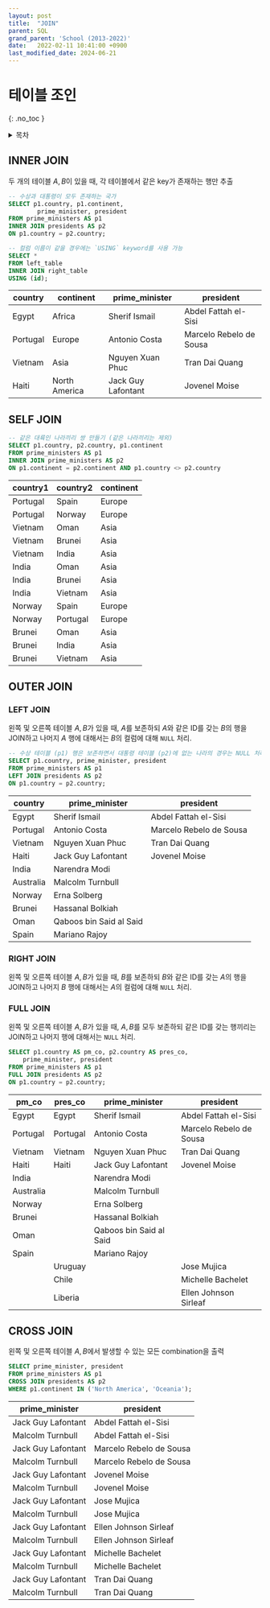 ```yaml
---
layout: post
title:  "JOIN"
parent: SQL
grand_parent: 'School (2013-2022)'
date:   2022-02-11 10:41:00 +0900
last_modified_date: 2024-06-21
---
```

# 테이블 조인
{: .no_toc }

<details markdown="block">
  <summary>
    목차
  </summary>
  {: .text-delta }
1. TOC
{:toc}
</details>

## INNER JOIN

두 개의 테이블 $A, B$이 있을 때, 각 테이블에서 같은 key가 존재하는 행만 추출

```sql
-- 수상과 대통령이 모두 존재하는 국가
SELECT p1.country, p1.continent, 
        prime_minister, president
FROM prime_ministers AS p1
INNER JOIN presidents AS p2
ON p1.country = p2.country;

-- 컬럼 이름이 같을 경우에는 `USING` keyword를 사용 가능
SELECT *
FROM left_table
INNER JOIN right_table
USING (id);
```

| country   | continent| prime_minister     | president|
|---|---|---|---|
| Egypt| Africa| Sherif Ismail| Abdel Fattah el-Sisi|
| Portugal| Europe| Antonio Costa| Marcelo Rebelo de Sousa |
| Vietnam| Asia| Nguyen Xuan Phuc| Tran Dai Quang|
| Haiti| North America | Jack Guy Lafontant | Jovenel Moise|

## SELF JOIN

```sql
-- 같은 대륙인 나라끼리 쌍 만들기 (같은 나라끼리는 제외)
SELECT p1.country, p2.country, p1.continent
FROM prime_ministers AS p1
INNER JOIN prime_ministers AS p2
ON p1.continent = p2.continent AND p1.country <> p2.country
```

| country1   | country2   | continent   |
|------------|------------|-------------|
| Portugal   | Spain      | Europe      |
| Portugal   | Norway     | Europe      |
| Vietnam    | Oman       | Asia        |
| Vietnam    | Brunei     | Asia        |
| Vietnam    | India      | Asia        |
| India      | Oman       | Asia        |
| India      | Brunei     | Asia        |
| India      | Vietnam    | Asia        |
| Norway     | Spain      | Europe      |
| Norway     | Portugal   | Europe      |
| Brunei     | Oman       | Asia        |
| Brunei     | India      | Asia        |
| Brunei     | Vietnam    | Asia        |

## OUTER JOIN

### LEFT JOIN
왼쪽 및 오른쪽 테이블 $A, B$가 있을 때, $A$를 보존하되 $A$와 같은 ID를 갖는 $B$의 행을 JOIN하고 나머지 $A$ 행에 대해서는 $B$의 컬럼에 대해 `NULL` 처리.

```sql
-- 수상 테이블 (p1) 행은 보존하면서 대통령 테이블 (p2)에 없는 나라의 경우는 NULL 처리
SELECT p1.country, prime_minister, president
FROM prime_ministers AS p1
LEFT JOIN presidents AS p2
ON p1.country = p2.country;
```

| country   | prime_minister | president|
|---|---|---|
| Egypt     | Sherif Ismail | Abdel Fattah el-Sisi    |
| Portugal  | Antonio Costa| Marcelo Rebelo de Sousa |
| Vietnam | Nguyen Xuan Phuc | Tran Dai Quang          |
| Haiti | Jack Guy Lafontant | Jovenel Moise           |
| India | Narendra Modi||
| Australia | Malcolm Turnbull||
| Norway | Erna Solberg ||
| Brunei |Hassanal Bolkiah||
| Oman |Qaboos bin Said al Said||
| Spain |Mariano Rajoy||

### RIGHT JOIN

왼쪽 및 오른쪽 테이블 $A, B$가 있을 때, $B$를 보존하되 $B$와 같은 ID를 갖는 $A$의 행을 JOIN하고 나머지 $B$ 행에 대해서는 $A$의 컬럼에 대해 `NULL` 처리.

### FULL JOIN

왼쪽 및 오른쪽 테이블 $A, B$가 있을 때, $A, B$를 모두 보존하되 같은 ID를 갖는 행끼리는 JOIN하고 나머지 행에 대해서는 `NULL` 처리.

```sql
SELECT p1.country AS pm_co, p2.country AS pres_co,
    prime_minister, president
FROM prime_ministers AS p1
FULL JOIN presidents AS p2
ON p1.country = p2.country;
```

|pm_co| pres_co| prime_minister| president|
|---|---|---|---|
| Egypt| Egypt | Sherif Ismail| Abdel Fattah el-Sisi|
| Portugal| Portugal  | Antonio Costa| Marcelo Rebelo de Sousa |
| Vietnam | Vietnam | Nguyen Xuan Phuc| Tran Dai Quang |
| Haiti | Haiti | Jack Guy Lafontant| Jovenel Moise|
| India || Narendra Modi |
| Australia || Malcolm Turnbull|
| Norway || Erna Solberg|
| Brunei || Hassanal Bolkiah|
| Oman || Qaboos bin Said al Said |                        
| Spain || Mariano Rajoy|
|| Uruguay || Jose Mujica             |
|| Chile || Michelle Bachelet       |
|| Liberia || Ellen Johnson Sirleaf   |

## CROSS JOIN

왼쪽 및 오른쪽 테이블 $A, B$에서 발생할 수 있는 모든 combination을 출력

```sql
SELECT prime_minister, president
FROM prime_ministers AS p1
CROSS JOIN presidents AS p2
WHERE p1.continent IN ('North America', 'Oceania');
```

| prime_minister     | president               |
|--------------------|-------------------------|
| Jack Guy Lafontant | Abdel Fattah el-Sisi    |
| Malcolm Turnbull   | Abdel Fattah el-Sisi    |
| Jack Guy Lafontant | Marcelo Rebelo de Sousa |
| Malcolm Turnbull   | Marcelo Rebelo de Sousa |
| Jack Guy Lafontant | Jovenel Moise           |
| Malcolm Turnbull   | Jovenel Moise           |
| Jack Guy Lafontant | Jose Mujica             |
| Malcolm Turnbull   | Jose Mujica             |
| Jack Guy Lafontant | Ellen Johnson Sirleaf   |
| Malcolm Turnbull   | Ellen Johnson Sirleaf   |
| Jack Guy Lafontant | Michelle Bachelet       |
| Malcolm Turnbull   | Michelle Bachelet       |
| Jack Guy Lafontant | Tran Dai Quang          |
| Malcolm Turnbull   | Tran Dai Quang          |